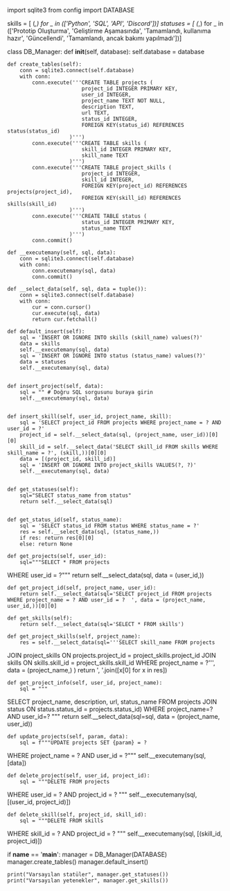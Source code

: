 import sqlite3
from config import DATABASE

skills = [ (_,) for _ in (['Python', 'SQL', 'API', 'Discord'])]
statuses = [ (_,) for _ in (['Prototip Oluşturma', 'Geliştirme Aşamasında', 'Tamamlandı, kullanıma hazır', 'Güncellendi', 'Tamamlandı, ancak bakımı yapılmadı'])]

class DB_Manager:
    def __init__(self, database):
        self.database = database
        
    def create_tables(self):
        conn = sqlite3.connect(self.database)
        with conn:
            conn.execute('''CREATE TABLE projects (
                            project_id INTEGER PRIMARY KEY,
                            user_id INTEGER,
                            project_name TEXT NOT NULL,
                            description TEXT,
                            url TEXT,
                            status_id INTEGER,
                            FOREIGN KEY(status_id) REFERENCES status(status_id)
                        )''') 
            conn.execute('''CREATE TABLE skills (
                            skill_id INTEGER PRIMARY KEY,
                            skill_name TEXT
                        )''')
            conn.execute('''CREATE TABLE project_skills (
                            project_id INTEGER,
                            skill_id INTEGER,
                            FOREIGN KEY(project_id) REFERENCES projects(project_id),
                            FOREIGN KEY(skill_id) REFERENCES skills(skill_id)
                        )''')
            conn.execute('''CREATE TABLE status (
                            status_id INTEGER PRIMARY KEY,
                            status_name TEXT
                        )''')
            conn.commit()

    def __executemany(self, sql, data):
        conn = sqlite3.connect(self.database)
        with conn:
            conn.executemany(sql, data)
            conn.commit()
    
    def __select_data(self, sql, data = tuple()):
        conn = sqlite3.connect(self.database)
        with conn:
            cur = conn.cursor()
            cur.execute(sql, data)
            return cur.fetchall()
        
    def default_insert(self):
        sql = 'INSERT OR IGNORE INTO skills (skill_name) values(?)'
        data = skills
        self.__executemany(sql, data)
        sql = 'INSERT OR IGNORE INTO status (status_name) values(?)'
        data = statuses
        self.__executemany(sql, data)


    def insert_project(self, data):
        sql = "" # Doğru SQL sorgusunu buraya girin
        self.__executemany(sql, data)


    def insert_skill(self, user_id, project_name, skill):
        sql = 'SELECT project_id FROM projects WHERE project_name = ? AND user_id = ?'
        project_id = self.__select_data(sql, (project_name, user_id))[0][0]
        skill_id = self.__select_data('SELECT skill_id FROM skills WHERE skill_name = ?', (skill,))[0][0]
        data = [(project_id, skill_id)]
        sql = 'INSERT OR IGNORE INTO project_skills VALUES(?, ?)'
        self.__executemany(sql, data)


    def get_statuses(self):
        sql="SELECT status_name from status"
        return self.__select_data(sql)
        

    def get_status_id(self, status_name):
        sql = 'SELECT status_id FROM status WHERE status_name = ?'
        res = self.__select_data(sql, (status_name,))
        if res: return res[0][0]
        else: return None

    def get_projects(self, user_id):
        sql="""SELECT * FROM projects 
WHERE user_id = ?"""
        return self.__select_data(sql, data = (user_id,))
        
    def get_project_id(self, project_name, user_id):
        return self.__select_data(sql='SELECT project_id FROM projects WHERE project_name = ? AND user_id = ?  ', data = (project_name, user_id,))[0][0]
        
    def get_skills(self):
        return self.__select_data(sql='SELECT * FROM skills')
    
    def get_project_skills(self, project_name):
        res = self.__select_data(sql='''SELECT skill_name FROM projects 
JOIN project_skills ON projects.project_id = project_skills.project_id 
JOIN skills ON skills.skill_id = project_skills.skill_id 
WHERE project_name = ?''', data = (project_name,) )
        return ', '.join([x[0] for x in res])
    
    def get_project_info(self, user_id, project_name):
        sql = """
SELECT project_name, description, url, status_name FROM projects 
JOIN status ON
status.status_id = projects.status_id)
WHERE project_name=? AND user_id=?
"""
        return self.__select_data(sql=sql, data = (project_name, user_id))


    def update_projects(self, param, data):
        sql = f"""UPDATE projects SET {param} = ? 
WHERE project_name = ? AND user_id = ?"""
        self.__executemany(sql, [data]) 


    def delete_project(self, user_id, project_id):
        sql = """DELETE FROM projects 
WHERE user_id = ? AND project_id = ? """
        self.__executemany(sql, [(user_id, project_id)])
    
    def delete_skill(self, project_id, skill_id):
        sql = """DELETE FROM skills 
WHERE skill_id = ? AND project_id = ? """
        self.__executemany(sql, [(skill_id, project_id)])


if __name__ == '__main__':
    manager = DB_Manager(DATABASE)
    manager.create_tables()
    manager.default_insert()

    print("Varsayılan statüler", manager.get_statuses())
    print("Varsayılan yetenekler", manager.get_skills())
